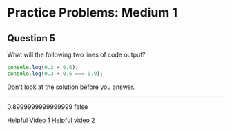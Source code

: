 # Practice Problems: Medium 1

## Question 5

What will the following two lines of code output?

```js
console.log(0.3 + 0.6);
console.log(0.3 + 0.6 === 0.9);
```

Don't look at the solution before you answer.

---

0.8999999999999999
false

[Helpful Video 1](https://www.youtube.com/watch?v=PZRI1IfStY0)
[Helpful video 2](https://www.youtube.com/watch?v=wPBjd-vb9eI)
